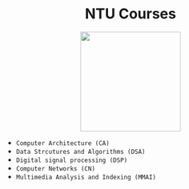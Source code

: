 <div align="center">

# NTU Courses
<img
src="https://user-images.githubusercontent.com/26391143/70843263-5b93c900-1e6a-11ea-82ca-7a21165f75a4.png"
height="200">

</div>

- `Computer Architecture (CA)` 
- `Data Strcutures and Algorithms (DSA)`
- `Digital signal processing (DSP)`
- `Computer Networks (CN)`
- `Multimedia Analysis and Indexing (MMAI)`
